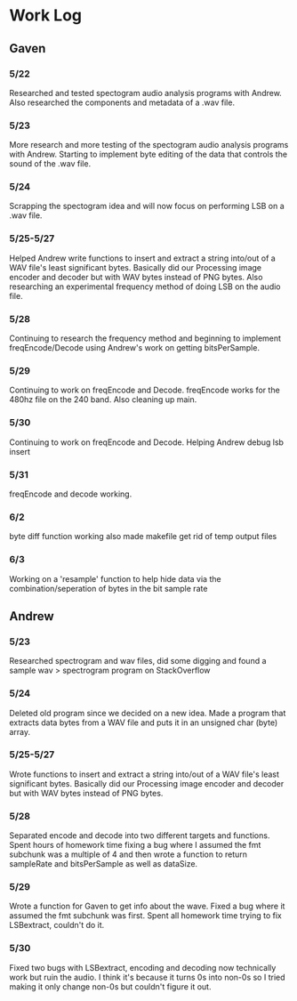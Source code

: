 # Work Log

## Gaven

### 5/22

Researched and tested spectogram audio analysis programs with Andrew. Also researched the components and metadata of a .wav file.

### 5/23

More research and more testing of the spectogram audio analysis programs with Andrew. Starting to implement byte editing of the data that controls the sound of the .wav file.

### 5/24

Scrapping the spectogram idea and will now focus on performing LSB on a .wav file.

### 5/25-5/27

Helped Andrew write functions to insert and extract a string into/out of a WAV file's least significant bytes. Basically did our Processing image encoder and decoder but with WAV bytes instead of PNG bytes. Also researching an experimental frequency method of doing LSB on the audio file.

### 5/28

Continuing to research the frequency method and beginning to implement freqEncode/Decode using Andrew's work on getting bitsPerSample.

### 5/29

Continuing to work on freqEncode and Decode. freqEncode works for the 480hz file on the 240 band. Also cleaning up main.

### 5/30

Continuing to work on freqEncode and Decode. Helping Andrew debug lsb insert

### 5/31

freqEncode and decode working.

### 6/2

byte diff function working also made makefile get rid of temp output files

### 6/3

Working on a 'resample' function to help hide data via the combination/seperation of bytes in the bit sample rate


## Andrew

### 5/23

Researched spectrogram and wav files, did some digging and found a sample wav > spectrogram program on StackOverflow

### 5/24

Deleted old program since we decided on a new idea. Made a program that extracts data bytes from a WAV file and puts it in an unsigned char (byte) array.

### 5/25-5/27

Wrote functions to insert and extract a string into/out of a WAV file's least significant bytes. Basically did our Processing image encoder and decoder but with WAV bytes instead of PNG bytes.

### 5/28

Separated encode and decode into two different targets and functions. Spent hours of homework time fixing a bug where I assumed the fmt subchunk was a multiple of 4 and then wrote a function to return sampleRate and bitsPerSample as well as dataSize.

### 5/29

Wrote a function for Gaven to get info about the wave. Fixed a bug where it assumed the fmt subchunk was first. Spent all homework time trying to fix LSBextract, couldn't do it.

### 5/30

Fixed two bugs with LSBextract, encoding and decoding now technically work but ruin the audio. I think it's because it turns 0s into non-0s so I tried making it only change non-0s but couldn't figure it out.

